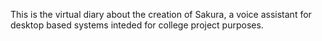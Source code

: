 This is the virtual diary about the creation of Sakura, a voice assistant for desktop based systems inteded for college project purposes.